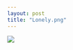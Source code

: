 ```yaml
---
layout: post
title: "Lonely.png"
---
```

<img id="img" src=" {{ site.baseurl}}/images/43-10-20-20-Lonely.png"/>